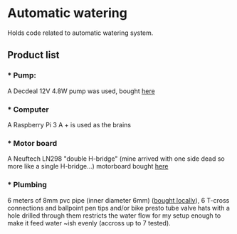 # Automatic watering
Holds code related to automatic watering system.

## Product list
### * Pump:
A Decdeal 12V 4.8W pump was used, bought [here](https://www.amazon.se/gp/product/B07B4F1TN4/ref=ppx_yo_dt_b_asin_title_o00_s00?ie=UTF8&psc=1)

### * Computer
A Raspberry Pi 3 A + is used as the brains

### * Motor board
A Neuftech LN298 "double H-bridge" (mine arrived with one side dead so more like a single H-bridge...) motorboard bought [here](https://www.amazon.se/gp/product/B01KBTNHS6/ref=ppx_yo_dt_b_asin_title_o01_s00?ie=UTF8&psc=1)

### * Plumbing
6 meters of 8mm pvc pipe (inner diameter 6mm) ([bought locally](https://www.bauhaus.se/pvc-slang-gron-8x1mm)), 6 T-cross connections and ballpoint pen tips and/or bike presto tube valve hats with a hole drilled through them restricts the water flow for my setup enough to make it feed water ~ish evenly (accross up to 7 tested).
